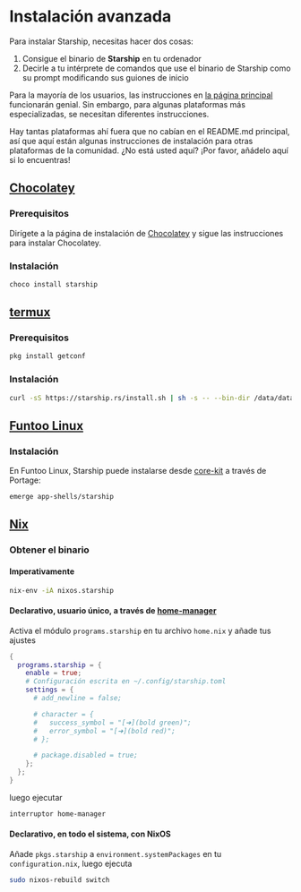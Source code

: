 # Instalación avanzada

Para instalar Starship, necesitas hacer dos cosas:

1. Consigue el binario de **Starship** en tu ordenador
1. Decirle a tu intérprete de comandos que use el binario de Starship como su prompt modificando sus guiones de inicio

Para la mayoría de los usuarios, las instrucciones en [la página principal](../guide/#🚀-installation) funcionarán genial. Sin embargo, para algunas plataformas más especializadas, se necesitan diferentes instrucciones.

Hay tantas plataformas ahí fuera que no cabían en el README.md principal, así que aquí están algunas instrucciones de instalación para otras plataformas de la comunidad. ¿No está usted aquí? ¡Por favor, añádelo aquí si lo encuentras!

## [Chocolatey](https://chocolatey.org)

### Prerequisitos

Dirígete a la página de instalación de [Chocolatey](https://chocolatey.org/install) y sigue las instrucciones para instalar Chocolatey.

### Instalación

```powershell
choco install starship
```

## [termux](https://termux.com)

### Prerequisitos

```sh
pkg install getconf
```

### Instalación

```sh
curl -sS https://starship.rs/install.sh | sh -s -- --bin-dir /data/data/com.termux/files/usr/bin
```

## [Funtoo Linux](https://www.funtoo.org/Welcome)

### Instalación

En Funtoo Linux, Starship puede instalarse desde [core-kit](https://github.com/funtoo/core-kit/tree/1.4-release/app-shells/starship) a través de Portage:

```sh
emerge app-shells/starship
```

## [Nix](https://wiki.nixos.org/wiki/Nix)

### Obtener el binario

#### Imperativamente

```sh
nix-env -iA nixos.starship
```

#### Declarativo, usuario único, a través de [home-manager](https://github.com/nix-community/home-manager)

Activa el módulo `programs.starship` en tu archivo `home.nix` y añade tus ajustes

```nix
{
  programs.starship = {
    enable = true;
    # Configuración escrita en ~/.config/starship.toml
    settings = {
      # add_newline = false;

      # character = {
      #   success_symbol = "[➜](bold green)";
      #   error_symbol = "[➜](bold red)";
      # };

      # package.disabled = true;
    };
  };
}
```

luego ejecutar

```sh
interruptor home-manager
```

#### Declarativo, en todo el sistema, con NixOS

Añade `pkgs.starship` a `environment.systemPackages` en tu `configuration.nix`, luego ejecuta

```sh
sudo nixos-rebuild switch
```
